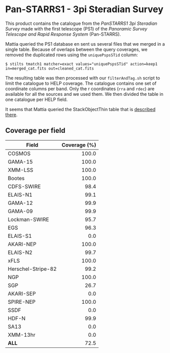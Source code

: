 Pan-STARRS1 - 3pi Steradian Survey
==================================

This product contains the catalogue from the *PanSTARRS1 3pi Steradian Survey*
made with the first telescope (PS1) of the *Panoramic Survey Telescope and Rapid
Response System* (Pan-STARRS).

Mattia queried the PS1 database en sent us several files that we merged in
a single table.  Because of overlaps between the query coverages, we removed the
duplicated rows using the `uniquePspsSTid` column:

```shell
$ stilts tmatch1 matcher=exact values="uniquePspsSTid" action=keep1 in=merged_cat.fits out=cleaned_cat.fits
```

The resulting table was then processed with our `filterAndTag.sh` script to
limit the catalogue to HELP coverage. The catalogue contains one set of
coordinate columns per band.  Only the r coordinates (`rra` and `rdec`) are
available for all the sources and we used them.  We then divided the table in
one catalogue per HELP field.

It seems that Mattia queried the StackObjectThin table that is [described
there](https://confluence.stsci.edu/display/PANSTARRS/PS1+StackObjectThin+table+fields).

## Coverage per field

|      Field       |Coverage (%)|
|------------------|-----------:|
|            COSMOS|    100.0   |
|           GAMA-15|    100.0   |
|           XMM-LSS|    100.0   |
|            Bootes|    100.0   |
|        CDFS-SWIRE|     98.4   |
|          ELAIS-N1|     99.1   |
|           GAMA-12|     99.9   |
|           GAMA-09|     99.9   |
|     Lockman-SWIRE|     95.7   |
|               EGS|     96.3   |
|          ELAIS-S1|      0.0   |
|         AKARI-NEP|    100.0   |
|          ELAIS-N2|     99.7   |
|              xFLS|    100.0   |
|Herschel-Stripe-82|     99.2   |
|               NGP|    100.0   |
|               SGP|     26.7   |
|         AKARI-SEP|      0.0   |
|         SPIRE-NEP|    100.0   |
|              SSDF|      0.0   |
|             HDF-N|     99.9   |
|              SA13|      0.0   |
|          XMM-13hr|      0.0   |
|           __ALL__|     72.5   |
